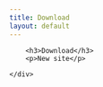 ```yaml
---
title: Download
layout: default
---
```


<div class="row-fluid">
	<div class="span12">

		<h3>Download</h3>
		<p>New site</p>

	</div>
</div>